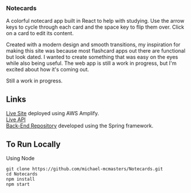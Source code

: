 ### Notecards
A colorful notecard app built in React to help with studying. Use the arrow keys to cycle through each card and the space key to flip them over. Click on a card to edit its content.

Created with a modern design and smooth transitions, my inspiration for making this site was because most flashcard apps out there are functional but look dated. I wanted to create something that was easy on the eyes while also being useful. The web app is still a work in progress, but I'm excited about how it's coming out.

Still a work in progress.

## Links
[Live Site](https://master.d2u3nakn42rssp.amplifyapp.com/) deployed using AWS Amplify. <br>
[Live API](http://springbootnotecardsrds-env.eba-bqdsyfni.us-east-1.elasticbeanstalk.com/cards) <br>
[Back-End Repository](https://github.com/michael-mcmasters/Notecards-Spring) developed using the Spring framework. <br>

## To Run Locally
Using Node
```
git clone https://github.com/michael-mcmasters/Notecards.git
cd Notecards
npm install
npm start
```
